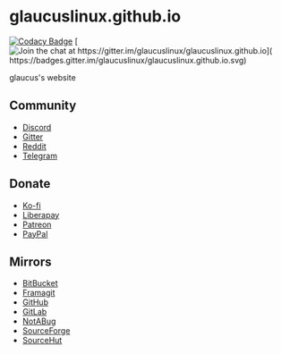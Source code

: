 # glaucuslinux.github.io
[![Codacy Badge](
https://api.codacy.com/project/badge/Grade/406298634333473a86c93ec4240b40ae)](
https://www.codacy.com/gh/glaucuslinux/glaucuslinux.github.io?utm_source=github.com&amp;utm_medium=referral&amp;utm_content=glaucuslinux/glaucuslinux.github.io&amp;utm_campaign=Badge_Grade)
[![Join the chat at https://gitter.im/glaucuslinux/glaucuslinux.github.io](
https://badges.gitter.im/glaucuslinux/glaucuslinux.github.io.svg)](
https://gitter.im/glaucuslinux/glaucuslinux.github.io?utm_source=badge&utm_medium=badge&utm_campaign=pr-badge&utm_content=badge)

glaucus's website

## Community
* [Discord](https://discord.gg/gZSHj65)
* [Gitter](https://gitter.im/glaucuslinux/glaucuslinux.github.io)
* [Reddit](https://www.reddit.com/r/glaucus)
* [Telegram](https://t.me/glaucuslinux)

## Donate
* [Ko-fi](https://ko-fi.com/glaucuslinux)
* [Liberapay](https://liberapay.com/glaucuslinux)
* [Patreon](https://www.patreon.com/glaucuslinux)
* [PayPal](https://www.paypal.me/glaucuslinux)

## Mirrors
* [BitBucket](https://bitbucket.org/glaucuslinux/glaucuslinux.github.io)
* [Framagit](https://framagit.org/glaucuslinux/glaucuslinux.github.io)
* [GitHub](https://github.com/glaucuslinux/glaucuslinux.github.io)
* [GitLab](https://gitlab.com/glaucuslinux/glaucuslinux.github.io)
* [NotABug](https://notabug.org/glaucuslinux/glaucuslinux.github.io)
* [SourceForge](https://git.code.sf.net/p/glaucuslinux/glaucuslinux.github.io)
* [SourceHut](https://git.sr.ht/~glaucuslinux/glaucuslinux.github.io)

